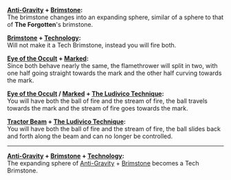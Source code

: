**[Anti-Gravity](https://bindingofisaacrebirth.fandom.com/wiki/Anti-Gravity) + [Brimstone](https://bindingofisaacrebirth.fandom.com/wiki/Brimstone):**
<br>
The brimstone changes into an expanding sphere, similar of a sphere to that of **The Forgotten**'s brimstone.

**[Brimstone](https://bindingofisaacrebirth.fandom.com/wiki/Brimstone) + [Technology](https://bindingofisaacrebirth.fandom.com/wiki/Technology):**
<br>
Will not make it a Tech Brimstone, instead you will fire both.

**[Eye of the Occult](https://bindingofisaacrebirth.fandom.com/wiki/Eye_of_the_Occult) + [Marked](https://bindingofisaacrebirth.fandom.com/wiki/Marked):**
<br>
Since both behave nearly the same, the flamethrower will split in two, with one half going straight towards the mark and the other half curving towards the mark.

**[Eye of the Occult](https://bindingofisaacrebirth.fandom.com/wiki/Eye_of_the_Occult) / [Marked](https://bindingofisaacrebirth.fandom.com/wiki/Marked) + [The Ludivico Technique](https://bindingofisaacrebirth.fandom.com/wiki/The_Ludovico_Technique):**
<br>
You will have both the ball of fire and the stream of fire, the ball travels towards the mark and the stream of fire goes towards the mark.

**[Tractor Beam](https://bindingofisaacrebirth.fandom.com/wiki/Tractor_Beam) + [The Ludivico Technique](https://bindingofisaacrebirth.fandom.com/wiki/The_Ludovico_Technique):**
<br>
You will have both the ball of fire and the stream of fire, the ball slides back and forth along the beam and can no longer be controlled.

---

**[Anti-Gravity](https://bindingofisaacrebirth.fandom.com/wiki/Anti-Gravity) + [Brimstone](https://bindingofisaacrebirth.fandom.com/wiki/Brimstone) + [Technology](https://bindingofisaacrebirth.fandom.com/wiki/Technology):**
<br>
The expanding sphere of [Anti-Gravity](https://bindingofisaacrebirth.fandom.com/wiki/Anti-Gravity) + [Brimstone](https://bindingofisaacrebirth.fandom.com/wiki/Brimstone) becomes a Tech Brimstone.